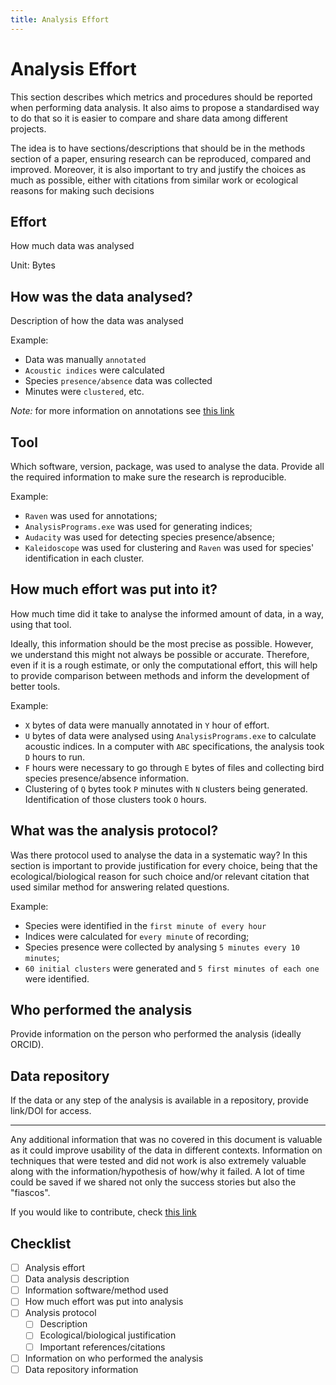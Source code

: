 ```yaml
---
title: Analysis Effort
---
```


# Analysis Effort

This section describes which metrics and procedures should be reported when performing
data analysis. It also aims to propose a standardised way to do that so it is
easier to compare and share data among different projects.

The idea is to have sections/descriptions that should be in the methods section
of a paper, ensuring research can be reproduced, compared and improved.
Moreover, it is also important to try and justify the choices as much as possible,
either with citations from similar work or ecological reasons for making such decisions

## Effort

How much data was analysed

Unit: Bytes

## How was the data analysed?

Description of how the data was analysed

Example:

- Data was manually `annotated`
- `Acoustic indices` were calculated
- Species `presence/absence` data was collected
- Minutes were `clustered`, etc.

_Note:_ for more information on annotations see [this link](./annotations.md)

## Tool

Which software, version, package, was used to analyse the data. Provide all the
required information to make sure the research is reproducible.

Example:

- `Raven` was used for annotations;
- `AnalysisPrograms.exe` was used for generating indices;
- `Audacity` was used for detecting species presence/absence;
- `Kaleidoscope` was used for clustering and `Raven` was used for species'
identification
    in each cluster.

## How much effort was put into it?

How much time did it take to analyse the informed amount of data, in a way,
using that tool.

Ideally, this information should be the most precise as possible. However, we
understand this might not always be possible or accurate. Therefore, even if it
is a rough estimate, or only the computational effort, this will help to provide
comparison between methods and inform the development of better tools.

Example:
- `X` bytes of data were manually annotated in `Y` hour of effort.
- `U` bytes of data were analysed using `AnalysisPrograms.exe` to calculate acoustic indices. In a computer with `ABC` specifications, the analysis took `D` hours to run.
- `F` hours were necessary to go through `E` bytes of files and collecting bird species presence/absence information.
- Clustering of `Q` bytes took `P` minutes with `N` clusters being generated. Identification of those clusters took `O` hours. 

## What was the analysis protocol?

Was there protocol used to analyse the data in a systematic way? In this section
is important to provide justification for every choice, being that the
ecological/biological reason for such choice and/or relevant citation that used
similar method for answering related questions.

Example:

- Species were identified in the `first minute of every hour`
- Indices were calculated for `every minute` of recording;
- Species presence were collected by analysing `5 minutes every 10 minutes`;
- `60 initial clusters` were generated and `5 first minutes of each one` were identified.

## Who performed the analysis

Provide information on the person who performed the analysis (ideally ORCID).

## Data repository

If the data or any step of the analysis is available in a repository, provide
link/DOI for access.

____

Any additional information that was no covered in this document
is valuable as it could improve usability of the data in different contexts. Information on techniques that were tested and did not work is also extremely valuable along with the information/hypothesis of how/why it failed. A lot of time could be saved if we shared not only the success stories but also the "fiascos".

If you would like to contribute, check [this link](./README.md#status)

## Checklist

- [ ] Analysis effort
- [ ] Data analysis description
- [ ] Information software/method used
- [ ] How much effort was put into analysis
- [ ] Analysis protocol
  - [ ] Description
  - [ ] Ecological/biological justification
  - [ ] Important references/citations
- [ ] Information on who performed the analysis
- [ ] Data repository information
